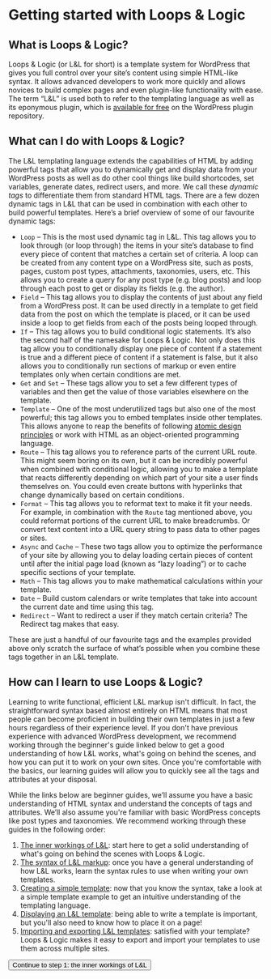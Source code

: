 # Getting started with Loops & Logic

<h2>What is Loops & Logic?</h2>
<p>Loops & Logic (or L&L for short) is a template system for WordPress that gives you full control over your site’s content using simple HTML-like syntax. It allows advanced developers to work more quickly and allows novices to build complex pages and even plugin-like functionality with ease. The term “L&L” is used both to refer to the templating language as well as its eponymous plugin, which is <a href="https://wordpress.org/plugins/tangible-loops-and-logic/" target="_blank">available for free</a> on the WordPress plugin repository.</p>
<h2>What can I do with Loops & Logic?</h2>
<p>The L&L templating language extends the capabilities of HTML by adding powerful tags that allow you to dynamically get and display data from your WordPress posts as well as do other cool things like build shortcodes, set variables, generate dates, redirect users, and more. We call these <i>dynamic tags</i>&nbsp;to differentiate them from standard HTML tags. There are a few dozen dynamic tags in L&L that can be used in combination with each other to build powerful templates. Here’s a brief overview of some of our favourite dynamic tags:</p>
<ul>
    <li>
        <code>Loop</code> – This is the most used dynamic tag in L&L. This tag allows you to look through (or loop through) the items in your site’s database to find every piece of content that matches a certain set of criteria. A loop can be created from any content type on a WordPress site, such as posts, pages, custom post types, attachments, taxonomies, users, etc. This allows you to create a query for any post type (e.g. blog posts) and loop through each post to get or display its fields (e.g. the author).</li>
    <li>
        <code>Field</code> – This tag allows you to display the contents of just about any field from a WordPress post. It can be used directly in a template to get field data from the post on which the template is placed, or it can be used inside a loop to get fields from each of the posts being looped through.</li>
    <li>
        <code>If</code> – This tag allows you to build conditional logic statements. It’s also the second half of the namesake for Loops & Logic. Not only does this tag allow you to conditionally display one piece of content if a statement is true and a different piece of content if a statement is false, but it also allows you to conditionally run sections of markup or even entire templates only when certain conditions are met.</li>
    <li>
        <code>Get</code> and <code>Set</code> – These tags allow you to set a few different types of variables and then get the value of those variables elsewhere on the template.</li>
    <li>
        <code>Template</code> – One of the most underutilized tags but also one of the most powerful; this tag allows you to embed templates inside other templates. This allows anyone to reap the benefits of following <a href="https://bradfrost.com/blog/post/atomic-web-design/" target="_blank">atomic design principles</a> or work with HTML as an object-oriented programming language.</li>
    <li>
        <code>Route</code> – This tag allows you to reference parts of the current URL route. This might seem boring on its own, but it can be incredibly powerful when combined with conditional logic, allowing you to make a template that reacts differently depending on which part of your site a user finds themselves on. You could even create buttons with hyperlinks that change dynamically based on certain conditions.</li>
    <li>
        <code>Format</code> – This tag allows you to reformat text to make it fit your needs. For example, in combination with the <code>Route</code> tag mentioned above, you could reformat portions of the current URL to make breadcrumbs. Or convert text content into a URL query string to pass data to other pages or sites.</li>
    <li>
        <code>Async</code> and <code>Cache</code> – These two tags allow you to optimize the performance of your site by allowing you to delay loading certain pieces of content until after the initial page load (known as “lazy loading”) or to cache specific sections of your template.</li>
    <li>
        <code>Math</code> – This tag allows you to make mathematical calculations within your template.</li>
    <li>
        <code>Date</code> – Build custom calendars or write templates that take into account the current date and time using this tag.</li>
    <li>
        <code>Redirect</code> – Want to redirect a user if they match certain criteria? The Redirect tag makes that easy.</li>
</ul>
<p>These are just a handful of our favourite tags and the examples provided above only scratch the surface of what’s possible when you combine these tags together in an L&L template.</p>

<h2>How can I learn to use Loops & Logic?</h2>
<p>Learning to write functional, efficient L&L markup isn't difficult. In fact, the straightforward syntax based almost entirely on HTML means that most people can become proficient in building their own templates in just a few hours regardless of their experience level. If you don't have previous experience with advanced WordPress development, we recommend working through the beginner's guide linked below to get a good understanding of how L&L works, what's going on behind the scenes, and how you can put it to work on your own sites. Once you're comfortable with the basics, our learning guides will allow you to quickly see all the tags and attributes at your disposal.</p>
<p>While the links below are beginner guides, we’ll assume you have a basic understanding of HTML syntax and understand the concepts of tags and attributes. We’ll also assume you're familiar with basic WordPress concepts like post types and taxonomies. We recommend working through these guides in the following order:</p>
<ol>
    <li>
        <a href="/87/the-inner-workings-of-loops-logic?category_id=99">The inner workings of L&L</a>:&nbsp;start here to get a solid understanding of what's going on behind the scenes with Loops & Logic.</li>
    <li>
        <a href="/88/the-syntax-of-loops-logic-markup?category_id=100">The syntax of L&L markup</a>: once you have a general understanding of how L&L works, learn the syntax rules to use when writing your own templates.
    </li>
    <li>
        <a href="/90/creating-a-simple-template?category_id=101">Creating a simple template</a>:&nbsp;now that you know the syntax, take a look at a simple template example to get an intuitive understanding of the templating language.
    </li>
    <li>
        <a href="/89/displaying-a-loops-logic-template?category_id=102">Displaying an L&L template</a>:&nbsp;being able to write a template is important, but you'll also need to know how to place it on a page!
    </li>
    <li>
        <a href="/91/importing-and-exporting-loops-logic-templates?category_id=103">Importing and exporting L&L templates</a>:&nbsp;satisfied with your template? Loops & Logic makes it easy to export and import your templates to use them across multiple sites.
    </li>
</ol>
<div>
    
</div>
<a href="/87/the-inner-workings-of-loops-logic?category_id=99">
    <button>Continue to step 1: the inner workings of L&L</button>
</a>